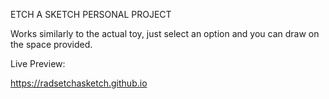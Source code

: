 ETCH A SKETCH PERSONAL PROJECT


Works similarly to the actual toy, just select an option and you can draw on the space provided.

Live Preview: 

https://radsetchasketch.github.io
